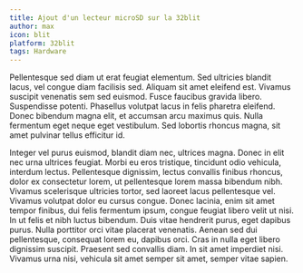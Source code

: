 ```yaml
---
title: Ajout d'un lecteur microSD sur la 32blit
author: max
icon: blit
platform: 32blit
tags: Hardware
---
```


Pellentesque sed diam ut erat feugiat elementum. Sed ultricies blandit lacus, vel congue diam facilisis sed. Aliquam sit amet eleifend est. Vivamus suscipit venenatis sem sed euismod. Fusce faucibus gravida libero. Suspendisse potenti. Phasellus volutpat lacus in felis pharetra eleifend. Donec bibendum magna elit, et accumsan arcu maximus quis. Nulla fermentum eget neque eget vestibulum. Sed lobortis rhoncus magna, sit amet pulvinar tellus efficitur id.

<!--more-->

Integer vel purus euismod, blandit diam nec, ultrices magna. Donec in elit nec urna ultrices feugiat. Morbi eu eros tristique, tincidunt odio vehicula, interdum lectus. Pellentesque dignissim, lectus convallis finibus rhoncus, dolor ex consectetur lorem, ut pellentesque lorem massa bibendum nibh. Vivamus scelerisque ultricies tortor, sed laoreet lacus pellentesque vel. Vivamus volutpat dolor eu cursus congue. Donec lacinia, enim sit amet tempor finibus, dui felis fermentum ipsum, congue feugiat libero velit ut nisi. In ut felis et nibh luctus bibendum. Duis vitae hendrerit purus, eget dapibus purus. Nulla porttitor orci vitae placerat venenatis. Aenean sed dui pellentesque, consequat lorem eu, dapibus orci. Cras in nulla eget libero dignissim suscipit. Praesent sed convallis diam. In sit amet imperdiet nisi. Vivamus urna nisi, vehicula sit amet semper sit amet, semper vitae sapien.